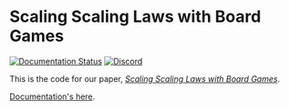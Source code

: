 # Scaling Scaling Laws with Board Games
[![Documentation Status](https://readthedocs.org/projects/ansicolortags/badge/?version=latest)](https://andyljones.com/boardlaw)
[![Discord](https://img.shields.io/discord/765294874832273419)](https://discord.gg/xhfNqQv)

This is the code for our paper, [*Scaling Scaling Laws with Board Games*](https://arxiv.org/abs/2104.03113). 

[Documentation's here](https://andyljones.com/boardlaw).